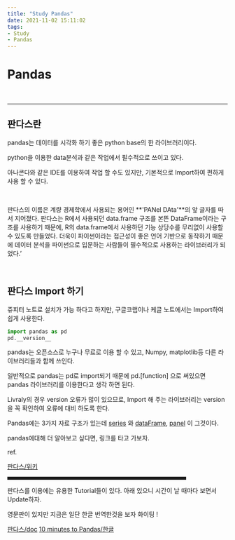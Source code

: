 ```yaml
---
title: "Study Pandas"
date: 2021-11-02 15:11:02
tags: 
- Study 
- Pandas
---
```



# Pandas 



<br>
<hr>

## 판다스란



pandas는 데이터를 시각화 하기 좋은 python base의 한 라이브러리이다.

python을 이용한 data분석과 같은 작업에서 필수적으로 쓰이고 있다.

아나콘다와 같은 IDE를 이용하여 작업 할 수도 있지만, 기본적으로 Import하여 편하게 사용 할 수 있다.

<br>

판다스의 이름은 계량 경제학에서 사용되는 용어인 **'PANel DAta'**의 앞 글자를 따서 지어졌다. 
판다스는 R에서 사용되던 data.frame 구조를 본뜬 DataFrame이라는 구조를 사용하기 때문에,
  R의 data.frame에서 사용하던 기능 상당수를 무리없이 사용할 수 있도록 만들었다. 
더욱이 파이썬이라는 접근성이 좋은 언어 기반으로 동작하기 때문에 데이터 분석을 파이썬으로 입문하는 
사람들이 필수적으로 사용하는 라이브러리가 되었다.’

<br>

## 판다스 Import 하기

쥬피터 노트로 설치가 가능 하다고 하지만, 구글코랩이나 케글 노트에서는 Import하여 쉽게 사용한다. 


```python
import pandas as pd
pd.__version__
```


pandas는 오픈소스로 누구나 무료로 이용 할 수 있고,
Numpy, matplotlib등 다른 라이브러리들과 함께 쓰인다.

일반적으로 pandas는 pd로 import되기 때문에 pd.[function] 으로 써있으면 
pandas 라이브러리를 이용한다고 생각 하면 된다.

Livraly의 경우 version 오류가 많이 있으므로,
Import 해 주는 라이브러리는 version을 꼭 확인하여 오류에 대비 하도록 한다. 


  
Pandas에는 3가지 자료 구조가 있는데
[series](https://yoonhwa-p.github.io/2021/11/06/Pandas_Series/) 와
[dataFrame](https://yoonhwa-p.github.io/2021/11/06/Pandas_DataFrame),
[panel](https://yoonhwa-p.github.io/2021/11/06/Pandas_panel) 이 그것이다.



pandas에대해 더 알아보고 싶다면, 링크를 타고 가보자.




ref.

  [판다스/위키](https://wikidocs.net/32829)  <br>





<hr align="center" style="border: solid; 5px; #920E88; width: 80%;">

판다스를 이용에는 유용한 Tutorial들이 있다. 
아래 있으니 시간이 날 때마다 보면서 Update하자. 

영문판이 있지만 지금은 일단 한글 번역한것을 보자
화이팅 !

[판다스/doc](https://pandas.pydata.org/pandas-docs/stable/user_guide/10min.html)
[10 minutes to Pandas/한글](https://great-woman-hoseung.tistory.com/4)

